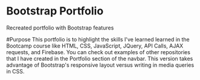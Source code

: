 # Bootstrap Portfolio
 Recreated portfolio with Bootstrap features

 #Purpose
 This portfolio is to highlight the skills I've learned learned in the Bootcamp course like HTML, CSS, JavaScript, JQuery, API Calls, AJAX requests, and Firebase.  You can check out examples of other repositories that I have created in the Portfolio section of the navbar.  This version takes advantage of Bootstrap's responsive layout versus writing in media queries in CSS.
